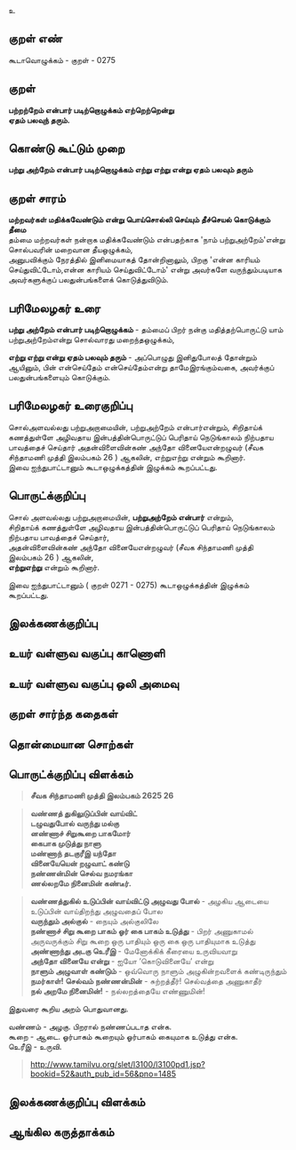 உ

## குறள் எண் 

கூடாவொழுக்கம் - குறள் - 0275  

## குறள் 

**பற்றற்றேம் என்பார் படிற்றொழுக்கம் எற்றெற்றென்று  
ஏதம் பலவுந் தரும்.**

## கொண்டு கூட்டும் முறை

**பற்று அற்றேம் என்பார் படிற்றொழுக்கம் எற்று எற்று என்று ஏதம் பலவும் தரும்**

## குறள் சாரம் 

**மற்றவர்கள் மதிக்கவேண்டும் என்று பொய்சொல்லி செய்யும் தீச்செயல் கொடுக்கும் தீமை**  
தம்மை மற்றவர்கள் நன்றாக மதிக்கவேண்டும் என்பதற்காக 'நாம் பற்றுஅற்றேம்'என்று சொல்பவரின் மறைவான தீயஒழுக்கம்,  
அனுபவிக்கும் நேரத்தில் இனிமையாகத் தோன்றினாலும், பிறகு 'என்ன காரியம் செய்துவிட்டோம்,என்ன காரியம் செய்துவிட்டோம்' என்று அவர்களே வருந்தும்படியாக அவர்களுக்குப் பலதுன்பங்களைக் கொடுத்துவிடும்.  

## பரிமேலழகர் உரை

**பற்று அற்றேம் என்பார் படிற்றொழுக்கம்** - தம்மைப் பிறர் நன்கு மதித்தற்பொருட்டு யாம் பற்றுஅற்றேம்என்று சொல்வாரது மறைந்தஒழுக்கம்,   

**எற்று எற்று என்று ஏதம் பலவும் தரும்** - அப்பொழுது இனிதுபோலத் தோன்றும் ஆயினும், பின் என்செய்தேம் என்செய்தேம்என்று தாமேஇரங்கும்வகை, அவர்க்குப் பலதுன்பங்களையும் கொடுக்கும்.   

## பரிமேலழகர் உரைகுறிப்பு   

சொல்அளவல்லது பற்றுஅறாமையின், பற்றுஅற்றேம் என்பார்என்றும், சிறிதாய்க் கணத்துள்ளே அழிவதாய இன்பத்தின்பொருட்டுப் பெரிதாய் நெடுங்காலம் நிற்பதாய பாவத்தைச் செய்தார் அதன்விளைவின்கண் அந்தோ வினையேஎன்றழுவர் (சீவக சிந்தாமணி		முத்தி இலம்பகம் 26 ) ஆகலின், எற்றுஎற்று என்றும் கூறினார்.   
இவை ஐந்துபாட்டானும் கூடாஒழுக்கத்தின் இழுக்கம் கூறப்பட்டது.  

## பொருட்க்குறிப்பு 

சொல் அளவல்லது பற்றுஅறாமையின், **பற்றுஅற்றேம் என்பார்** என்றும்,  
சிறிதாய்க் கணத்துள்ளே அழிவதாய இன்பத்தின்பொருட்டுப் பெரிதாய் நெடுங்காலம் நிற்பதாய பாவத்தைச் செய்தார்,   
அதன்விளைவின்கண் அந்தோ வினையேஎன்றழுவர் (சீவக சிந்தாமணி		முத்தி இலம்பகம் 26 ) ஆகலின்,   
**எற்றுஎற்று** என்றும் கூறினார்.     

இவை ஐந்துபாட்டானும் ( குறள் 0271 - 0275) கூடாஒழுக்கத்தின் இழுக்கம் கூறப்பட்டது.     

## இலக்கணக்குறிப்பு  


## உயர் வள்ளுவ வகுப்பு காணொளி


## உயர் வள்ளுவ வகுப்பு ஒலி அமைவு 

 
## குறள் சார்ந்த கதைகள் 


## தொன்மையான சொற்கள்


## பொருட்க்குறிப்பு விளக்கம்

>**சீவக சிந்தாமணி		முத்தி இலம்பகம் 2625 26**  

>**வண்ணத் துகிலுடுப்பின் வாய்விட்  
>டழுவதுபோல் வருந்து மல்கு  
>னண்ணாச் சிறுகூறை பாகமோர்  
>கைபாக முடுத்து நாளு  
>மண்ணாந் தடகுரீஇ யந்தோ  
>வினையேயென் றழுவாட் கண்டு  
>நண்ணன்மின் செல்வ நமரங்கா  
>ணல்லறமே நினைமின் கண்டீர்.**  

 
>**வண்ணத்துகில் உடுப்பின் வாய்விட்டு அழுவது போல்** - அழகிய ஆடையை உடுப்பின் வாய்திறந்து அழுவதைப் போல  
>**வருந்தும் அல்குல்** - நையும் அல்குலிலே   
>**நண்ணாச் சிறு கூறை பாகம் ஓர் கை பாகம் உடுத்து** - பிறர் அணுகாமல் அருவருக்கும் சிறு கூறை ஒரு பாதியும் ஒரு கை ஒரு பாதியுமாக உடுத்து   
>**அண்ணாந்து அடகு உெரீஇ** - மேனோக்கிக் கீரையை உருவியவாறு   
>**அந்தோ வினையே என்று** - ஐயோ ‘கொடுவினையே‘ என்று   
>**நாளும் அழுவாள் கண்டும்** - ஒவ்வொரு நாளும் அழுகின்றவளைக் கண்டிருந்தும்   
>**நமர்காள்! செல்வம் நண்ணன்மின்** - சுற்றத்தீர்! செல்வத்தை அணுகாதீர்   
>**நல் அறமே நினைமின்!** - நல்லறத்தையே எண்ணுமின்!  


இதுவரை கூறிய அறம் பொதுவானது.  

வண்ணம் - அழகு. பிறரால் நண்ணப்படாத என்க.   
கூறை - ஆடை. ஓர்பாகம் கூறையும் ஓர்பாகம் கையுமாக உடுத்து என்க.   
உெரீஇ - உருவி.  


>http://www.tamilvu.org/slet/l3100/l3100pd1.jsp?bookid=52&auth_pub_id=56&pno=1485

## இலக்கணக்குறிப்பு விளக்கம்


## ஆங்கில கருத்தாக்கம் 



